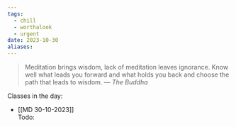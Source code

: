 ```yaml
---
tags:
  - chill
  - worthalook
  - urgent
date: 2023-10-30
aliases:
---
```

> Meditation brings wisdom, lack of meditation leaves ignorance. Know well what leads you forward and what holds you back and choose the path that leads to wisdom.
> — <cite>The Buddha</cite>

Classes in the day:
- [[MD 30-10-2023]]   
Todo: